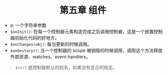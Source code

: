 # <center> 第五章 组件 </center>
- `@`: 一个字符串参数
- `$onInit()`: 在每一个控制器元素构造完成之后调用控制器，这是一个放置控制器初始化代码的好地方。
- `$onChanges(obj)`: 每当更新的时候调用。
- `$onDestory()`: 当一个控制器的 scope 被销毁的时候调用，调用这个方法释放外部资源、watches、event handlers。


> `$ctrl` 是控制器默认的别名，如果没有显示的指定。